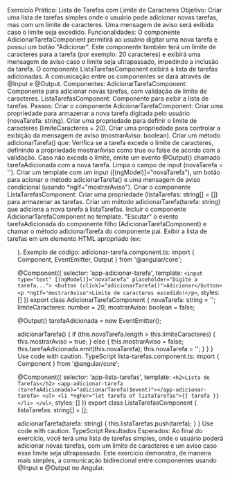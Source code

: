 Exercício Prático: Lista de Tarefas com Limite de Caracteres
Objetivo:
Criar uma lista de tarefas simples onde o usuário pode adicionar novas tarefas, mas com um limite de caracteres. Uma mensagem de aviso será exibida caso o limite seja excedido.
Funcionalidades:
O componente AdicionarTarefaComponent permitirá ao usuário digitar uma nova tarefa e possui um botão "Adicionar".
Este componente também terá um limite de caracteres para a tarefa (por exemplo: 20 caracteres) e exibirá uma mensagem de aviso caso o limite seja ultrapassado, impedindo a inclusão da tarefa.
O componente ListaTarefasComponent exibirá a lista de tarefas adicionadas.
A comunicação entre os componentes se dará através de @Input e @Output.
Componentes:
AdicionarTarefaComponent: Componente para adicionar novas tarefas, com validação de limite de caracteres.
ListaTarefasComponent: Componente para exibir a lista de tarefas.
Passos:
Criar o componente AdicionarTarefaComponent:
Criar uma propriedade para armazenar a nova tarefa digitada pelo usuário (novaTarefa: string).
Criar uma propriedade para definir o limite de caracteres (limiteCaracteres = 20).
Criar uma propriedade para controlar a exibição da mensagem de aviso (mostrarAviso: boolean).
Criar um método adicionarTarefa() que:
Verifica se a tarefa excede o limite de caracteres, definindo a propriedade mostrarAviso como true ou false de acordo com a validação.
Caso não exceda o limite, emite um evento @Output() chamado tarefaAdicionada com a nova tarefa.
Limpa o campo de input (novaTarefa = '').
Criar um template com um input ([(ngModel)]="novaTarefa"), um botão para acionar o método adicionarTarefa() e uma mensagem de aviso condicional (usando *ngIf="mostrarAviso").
Criar o componente ListaTarefasComponent:
Criar uma propriedade (listaTarefas: string[] = []) para armazenar as tarefas.
Criar um método adicionarTarefa(tarefa: string) que adiciona a nova tarefa à listaTarefas.
Incluir o componente AdicionarTarefaComponent no template.
"Escutar" o evento tarefaAdicionada do componente filho (AdicionarTarefaComponent) e chamar o método adicionarTarefa do componente pai.
Exibir a lista de tarefas em um elemento HTML apropriado (ex: <ul>).
Exemplo de código:
adicionar-tarefa.component.ts:
import { Component, EventEmitter, Output } from '@angular/core';

@Component({
  selector: 'app-adicionar-tarefa',
  template: `
    <input type="text" [(ngModel)]="novaTarefa" placeholder="Digite a tarefa...">
    <button (click)="adicionarTarefa()">Adicionar</button>
    <p *ngIf="mostrarAviso">Limite de caracteres excedido!</p>
  `,
  styles: []
})
export class AdicionarTarefaComponent  {
  novaTarefa: string = '';
  limiteCaracteres: number = 20;
  mostrarAviso: boolean = false;

  @Output() tarefaAdicionada = new EventEmitter<string>();

  adicionarTarefa() {
    if (this.novaTarefa.length > this.limiteCaracteres) {
      this.mostrarAviso = true;
    } else {
      this.mostrarAviso = false;
      this.tarefaAdicionada.emit(this.novaTarefa);
      this.novaTarefa = '';
    }
  }
}
Use code with caution.
TypeScript
lista-tarefas.component.ts:
import { Component } from '@angular/core';

@Component({
  selector: 'app-lista-tarefas',
  template: `
    <h2>Lista de Tarefas</h2>
    <app-adicionar-tarefa (tarefaAdicionada)="adicionarTarefa($event)"></app-adicionar-tarefa>
    <ul>
      <li *ngFor="let tarefa of listaTarefas">{{ tarefa }}</li>
    </ul>
  `,
  styles: []
})
export class ListaTarefasComponent {
  listaTarefas: string[] = [];

  adicionarTarefa(tarefa: string) {
    this.listaTarefas.push(tarefa);
  }
}
Use code with caution.
TypeScript
Resultados Esperados:
Ao final do exercício, você terá uma lista de tarefas simples, onde o usuário poderá adicionar novas tarefas, com um limite de caracteres e um aviso caso esse limite seja ultrapassado. Este exercício demonstra, de maneira mais simples, a comunicação bidirecional entre componentes usando @Input e @Output no Angular.
